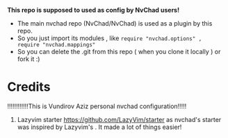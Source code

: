 **This repo is supposed to used as config by NvChad users!**

- The main nvchad repo (NvChad/NvChad) is used as a plugin by this repo.
- So you just import its modules , like `require "nvchad.options" , require "nvchad.mappings"`
- So you can delete the .git from this repo ( when you clone it locally ) or fork it :)

# Credits
!!!!!!!!!!!!This is Vundirov Aziz personal nvchad configuration!!!!!
1) Lazyvim starter https://github.com/LazyVim/starter as nvchad's starter was inspired by Lazyvim's . It made a lot of things easier!
